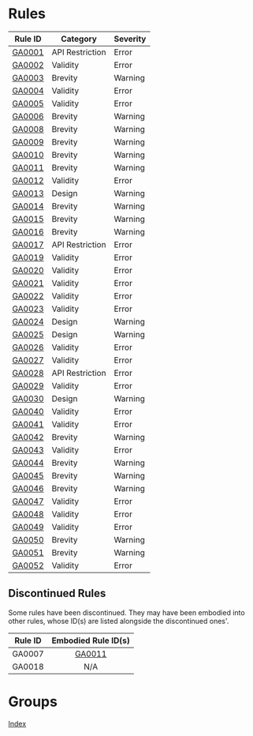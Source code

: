 # Rules
Rule ID                   | Category        | Severity
--------------------------|-----------------|---------
[GA0001](rules/GA0001.md) | API Restriction | Error
[GA0002](rules/GA0002.md) | Validity        | Error
[GA0003](rules/GA0003.md) | Brevity         | Warning
[GA0004](rules/GA0004.md) | Validity        | Error
[GA0005](rules/GA0005.md) | Validity        | Error
[GA0006](rules/GA0006.md) | Brevity         | Warning
[GA0008](rules/GA0008.md) | Brevity         | Warning
[GA0009](rules/GA0009.md) | Brevity         | Warning
[GA0010](rules/GA0010.md) | Brevity         | Warning
[GA0011](rules/GA0011.md) | Brevity         | Warning
[GA0012](rules/GA0012.md) | Validity        | Error
[GA0013](rules/GA0013.md) | Design          | Warning
[GA0014](rules/GA0014.md) | Brevity         | Warning
[GA0015](rules/GA0015.md) | Brevity         | Warning
[GA0016](rules/GA0016.md) | Brevity         | Warning
[GA0017](rules/GA0017.md) | API Restriction | Error
[GA0019](rules/GA0019.md) | Validity        | Error
[GA0020](rules/GA0020.md) | Validity        | Error
[GA0021](rules/GA0021.md) | Validity        | Error
[GA0022](rules/GA0022.md) | Validity        | Error
[GA0023](rules/GA0023.md) | Validity        | Error
[GA0024](rules/GA0024.md) | Design          | Warning
[GA0025](rules/GA0025.md) | Design          | Warning
[GA0026](rules/GA0026.md) | Validity        | Error
[GA0027](rules/GA0027.md) | Validity        | Error
[GA0028](rules/GA0028.md) | API Restriction | Error
[GA0029](rules/GA0029.md) | Validity        | Error
[GA0030](rules/GA0030.md) | Design          | Warning
[GA0040](rules/GA0040.md) | Validity        | Error
[GA0041](rules/GA0041.md) | Validity        | Error
[GA0042](rules/GA0042.md) | Brevity         | Warning
[GA0043](rules/GA0043.md) | Validity        | Error
[GA0044](rules/GA0044.md) | Brevity         | Warning
[GA0045](rules/GA0045.md) | Brevity         | Warning
[GA0046](rules/GA0046.md) | Brevity         | Warning
[GA0047](rules/GA0047.md) | Validity        | Error
[GA0048](rules/GA0048.md) | Validity        | Error
[GA0049](rules/GA0049.md) | Validity        | Error
[GA0050](rules/GA0050.md) | Brevity         | Warning
[GA0051](rules/GA0051.md) | Brevity         | Warning
[GA0052](rules/GA0052.md) | Validity        | Error

## Discontinued Rules
Some rules have been discontinued. They may have been embodied into other rules, whose ID(s) are listed alongside the discontinued ones'.

Rule ID |    Embodied Rule ID(s)
--------|:------------------------:
GA0007  | [GA0011](rules/GA0011.md)
GA0018  |            N/A

# Groups
[Index](rules/groups/index.md)